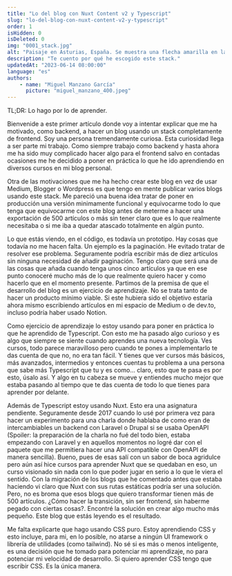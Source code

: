 ```yaml
---
title: "Lo del blog con Nuxt Content v2 y Typescript"
slug: "lo-del-blog-con-nuxt-content-v2-y-typescript"
order: 1
isHidden: 0
isDeleted: 0
img: "0001_stack.jpg"
alt: "Paisaje en Asturias, España. Se muestra una flecha amarilla en la imagen."
description: "Te cuento por qué he escogido este stack."
updatedAt: "2023-06-14 08:00:00"
language: "es"
authors:
    - name: "Miguel Manzano García"
      picture: "miguel_manzano_400.jpeg"
---
```


TL;DR: Lo hago por lo de aprender.

Bienvenide a este primer artículo donde voy a intentar explicar que me ha motivado, como backend, a hacer un blog usando un stack completamente de frontend. Soy una persona tremendamente curiosa. Esta curiosidad llega a ser parte mi trabajo. Como siempre trabajo como backend y hasta ahora me ha sido muy complicado hacer algo para el frontend salvo en contadas ocasiones me he decidido a poner en práctica lo que he ido aprendiendo en diversos cursos en mi blog personal.

Otra de las motivaciones que me ha hecho crear este blog en vez de usar Medium, Blogger o Wordpress es que tengo en mente publicar varios blogs usando este stack. Me pareció una buena idea tratar de poner en producción una versión minimamente funcional y equivocarme todo lo que tenga que equivocarme con este blog antes de meterme a hacer una exportación de 500 artículos o más sin tener claro que es lo que realmente necesitaba o si me iba a quedar atascado totalmente en algún punto.

Lo que estás viendo, en el código, es todavía un prototipo. Hay cosas que todavía no me hacen falta. Un ejemplo es la paginación. He evitado tratar de resolver ese problema. Seguramente podría escribir más de diez artículos sin ninguna necesidad de añadir paginación. Tengo claro que será una de las cosas que añada cuando tenga unos cinco artículos ya que en ese punto conoceré mucho más de lo que realmente quiero hacer y como hacerlo que en el momento presente. Partimos de la premisa de que el desarrollo del blog es un ejercicio de aprendizaje. No se trata tanto de hacer un producto mínimo viable. Si este hubiera sido el objetivo estaría ahora mismo escribiendo artículos en mi espacio de Medium o de dev.to, incluso podría haber usado Notion.

Como ejercicio de aprendizaje lo estoy usando para poner en práctica lo que he aprendido de Typescript. Con esto me ha pasado algo curioso y es algo que siempre se siente cuando aprendes una nueva tecnología. Ves cursos, todo parece maravilloso pero cuando te pones a implementarlo te das cuenta de que no, no era tan fácil. Y tienes que ver cursos más básicos, más avanzados, intermedios y entonces cuentas tu problema a una persona que sabe más Typescript que tu y es como... claro, esto que te pasa es por esto, úsalo así. Y algo en tu cabeza se mueve y entiendes mucho mejor que estaba pasando al tiempo que te das cuenta de todo lo que tienes para aprender por delante.

Además de Typescript estoy usando Nuxt. Esto era una asignatura pendiente. Seguramente desde 2017 cuando lo usé por primera vez para hacer un experimento para una charla donde hablaba de como eran de intercambiables un backend con Laravel o Drupal si se usaba OpenAPI (Spoiler: la preparación de la charla no fué del todo bien, estaba empezando con Laravel y en aquellos momentos no logré dar con el paquete que me permitiera hacer una API compatible con OpenAPI de manera sencilla). Bueno, pues de esas salí con un sabor de boca agridulce pero aún así hice cursos para aprender Nuxt que se quedaban en eso, un curso visionado sin nada con lo que poder jugar en serio a lo que le viera el sentido. Con la migración de los blogs que he comentado antes que estaba haciendo vi claro que Nuxt con sus rutas estáticas podría ser una solución. Pero, no es broma que esos blogs que quiero transformar tienen más de 500 artículos. ¿Cómo hacer la transición, sin ser frontend, sin haberme pegado con ciertas cosas?. Encontré la solución en crear algo mucho más pequeño. Este blog que estás leyendo es el resultado.

Me falta explicarte que hago usando CSS puro. Estoy aprendiendo CSS y esto incluye, para mi, en lo posible, no atarse a ningún UI framework o librería de utilidades (como tailwind). No sé si es más o menos inteligente, es una decisión que he tomado para potenciar mi aprendizaje, no para potenciar mi velocidad de desarrollo. Si quiero aprender CSS tengo que escribir CSS. Es la única manera.
